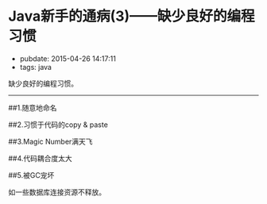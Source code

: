 # Java新手的通病(3)——缺少良好的编程习惯

- pubdate: 2015-04-26 14:17:11
- tags: java

缺少良好的编程习惯。

--------------------------

##1.随意地命名

##2.习惯于代码的copy & paste

##3.Magic Number满天飞

##4.代码耦合度太大

##5.被GC宠坏

如一些数据库连接资源不释放。
